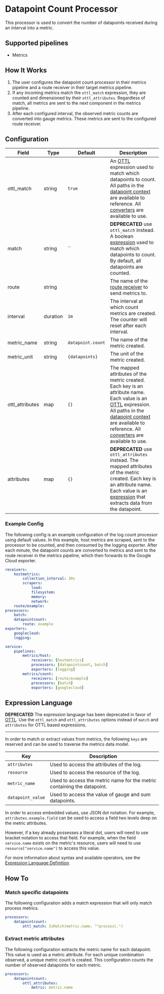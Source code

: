 # Datapoint Count Processor
This processor is used to convert the number of datapoints received during an interval into a metric.

## Supported pipelines
- Metrics

## How It Works
1. The user configures the datapoint count processor in their metrics pipeline and a route receiver in their target metrics pipeline.
2. If any incoming metrics match the `ottl_match` expression, they are counted and dimensioned by their `ottl_attributes`. Regardless of match, all metrics are sent to the next component in the metrics pipeline.
3. After each configured interval, the observed metric counts are converted into gauge metrics. These metrics are sent to the configured route receiver.


## Configuration
| Field           | Type     | Default           | Description                                                                                                                                                                                                                                                               |
|-----------------|----------|-------------------|---------------------------------------------------------------------------------------------------------------------------------------------------------------------------------------------------------------------------------------------------------------------------|
| ottl_match      | string   | `true`            | An [OTTL] expression used to match which datapoints to count. All paths in the [datapoint context] are available to reference. All [converters] are available to use.                                                                                                     |
| match           | string   | ``                | **DEPRECATED** use `ottl_match` instead. A boolean [expression](https://github.com/antonmedv/expr/blob/master/docs/Language-Definition.md) used to match which datapoints to count. By default, all datapoints are counted.                                               |
| route           | string   | ` `               | The name of the [route receiver](../../receiver/routereceiver/README.md) to send metrics to.                                                                                                                                                                              |
| interval        | duration | `1m`              | The interval at which count metrics are created. The counter will reset after each interval.                                                                                                                                                                              |
| metric_name     | string   | `datapoint.count` | The name of the metric created.                                                                                                                                                                                                                                           |
| metric_unit     | string   | `{datapoints}`    | The unit of the metric created.                                                                                                                                                                                                                                           |
| ottl_attributes | map      | `{}`              | The mapped attributes of the metric created. Each key is an attribute name. Each value is an [OTTL] expression. All paths in the [datapoint context] are available to reference. All [converters] are available to use.                                                   |
| attributes      | map      | `{}`              | **DEPRECATED** use `ottl_attributes` instead. The mapped attributes of the metric created. Each key is an attribute name. Each value is an [expression](https://github.com/antonmedv/expr/blob/master/docs/Language-Definition.md) that extracts data from the datapoint. |

[OTTL]: https://github.com/open-telemetry/opentelemetry-collector-contrib/tree/v0.114.0/pkg/ottl#readme
[converters]: https://github.com/open-telemetry/opentelemetry-collector-contrib/blob/v0.114.0/pkg/ottl/ottlfuncs/README.md#converters
[datapoint context]: https://github.com/open-telemetry/opentelemetry-collector-contrib/blob/v0.114.0/pkg/ottl/contexts/ottldatapoint/README.md

### Example Config
The following config is an example configuration of the log count processor using default values. In this example, host metrics are scraped, sent to the processor to be counted, and then consumed by the logging exporter. After each minute, the datapoint counts are converted to metrics and sent to the route receiver in the metrics pipeline, which then forwards to the Google Cloud exporter.
```yaml
receivers:
    hostmetrics:
        collection_interval: 30s
        scrapers:
            load:
            filesystem:
            memory:
            network:
    route/example:
processors:
    batch:
    datapointcount:
        route: example
exporters:
    googlecloud:
    logging:

service:
    pipelines:
        metrics/host:
            receivers: [hostmetrics]
            processors: [datapointcount, batch]
            exporters: [logging]
        metrics/count:
            receivers: [route/example]
            processors: [batch]
            exporters: [googlecloud]
```


## Expression Language
**DEPRECATED**
The expression language has been deprecated in favor of [OTTL]. Use the `ottl_match` and `ottl_attributes` options instead of `match` and `attributes` for OTTL based expressions.

--- 
In order to match or extract values from metrics, the following `keys` are reserved and can be used to traverse the metrics data model.

| Key               | Description                                                             |
|-------------------|-------------------------------------------------------------------------|
| `attributes`      | Used to access the attributes of the log.                               |
| `resource`        | Used to access the resource of the log.                                 |
| `metric_name`     | Used to access the metric name for the metric containing the datapoint. |
| `datapoint_value` | Used to access the value of gauge and sum datapoints.                   |

In order to access embedded values, use JSON dot notation. For example, `attributes.example.field` can be used to access a field two levels deep on the metric attributes. 

However, if a key already possesses a literal dot, users will need to use bracket notation to access that field. For example, when the field `service.name` exists on the metric's resource, users will need to use `resource["service.name"]` to access this value.

For more information about syntax and available operators, see the [Expression Language Definition](https://github.com/antonmedv/expr/blob/master/docs/Language-Definition.md).

## How To
### Match specific datapoints
The following configuration adds a match expression that will only match process metrics.
```yaml
processors:
    datapointcount:
        ottl_match: IsMatch(metric.name, "^process\.")
```

### Extract metric attributes
The following configuration extracts the metric name for each datapoint. This value is used as a metric attribute. For each unique combination observed, a unique metric count is created. This configuration counts the number of observed datapoints for each metric.
```yaml
processors:
    datapointcount:
        ottl_attributes:
            metric: metric.name
```


